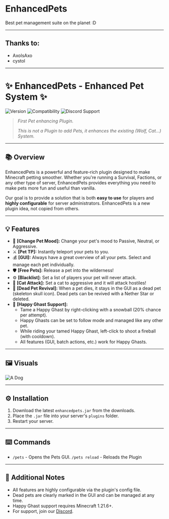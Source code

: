 # EnhancedPets

Best pet management suite on the planet :D

---

## Thanks to:

- AxoIsAxo
- cystol

---

# ✨ EnhancedPets - Enhanced Pet System ✨

![Version](https://img.shields.io/badge/Version-v1.0.0-blue.svg)
![Compatibility](https://img.shields.io/badge/MC%20Version-1.21+-orange.svg)
![Discord Support](https://img.shields.io/discord/b7BVkJ56mR?label=Discord&logo=discord&color=7289DA)

> _First Pet enhancing Plugin._
> 
> _This is not a Plugin to add Pets, it enhances the existing (Wolf, Cat...) System._

---

## 📚 Overview

EnhancedPets is a powerful and feature-rich plugin designed to make Minecraft petting smoother. Whether you're running a Survival, Factions, or any other type of server, EnhancedPets provides everything you need to make pets more fun and useful than vanilla.

Our goal is to provide a solution that is both **easy to use** for players and **highly configurable** for server administrators. EnhancedPets is a new plugin idea, not copied from others.

---

## 💡 Features

*   💎 **[Change Pet Mood]:** Change your pet's mood to Passive, Neutral, or Aggressive.
*   ⚔️ **[Pet TP]:** Instantly teleport your pets to you.
*   💰 **[GUI]:** Always have a great overview of all your pets. Select and manage each pet individually.
*   🛡️ **[Free Pets]:** Release a pet into the wilderness!
*   ⚙️ **[Blacklist]:** Set a list of players your pet will never attack.
*   💠 **[Cat Attack]:** Set a cat to aggressive and it will attack hostiles!
*   👻 **[Dead Pet Revival]:** When a pet dies, it stays in the GUI as a dead pet (skeleton skull icon). Dead pets can be revived with a Nether Star or deleted.
*   🦄 **[Happy Ghast Support]:**
    * Tame a Happy Ghast by right-clicking with a snowball (20% chance per attempt).
    * Happy Ghasts can be set to follow mode and managed like any other pet.
    * While riding your tamed Happy Ghast, left-click to shoot a fireball (with cooldown).
    * All features (GUI, batch actions, etc.) work for Happy Ghasts.

---

## 🖼️ Visuals

![A Dog](https://cdn.modrinth.com/data/cached_images/feea0d9b366bae115231a928acac283f82b8e168.jpeg)

---

## ⚙️ Installation

1.  Download the latest `enhancedpets.jar` from the downloads.
2.  Place the `.jar` file into your server's `plugins` folder.
3.  Restart your server.

---

## ⌨️ Commands

*   `/pets` - Opens the Pets GUI.
    `/pets reload` - Reloads the Plugin

---

## 📝 Additional Notes

- All features are highly configurable via the plugin's config file.
- Dead pets are clearly marked in the GUI and can be managed at any time.
- Happy Ghast support requires Minecraft 1.21.6+.
- For support, join our [Discord](https://discord.gg/b7BVkJ56mR). 
